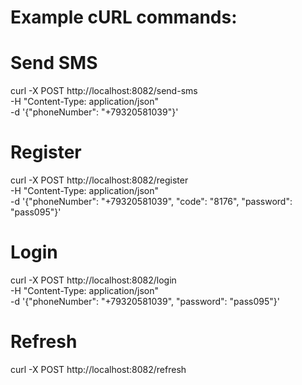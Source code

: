 # Example cURL commands:

# Send SMS
curl -X POST http://localhost:8082/send-sms \
-H "Content-Type: application/json" \
-d '{"phoneNumber": "+79320581039"}'

# Register
curl -X POST http://localhost:8082/register \
-H "Content-Type: application/json" \
-d '{"phoneNumber": "+79320581039", "code": "8176", "password": "pass095"}'

# Login
curl -X POST http://localhost:8082/login \
-H "Content-Type: application/json" \
-d '{"phoneNumber": "+79320581039", "password": "pass095"}'

# Refresh
curl -X POST http://localhost:8082/refresh
